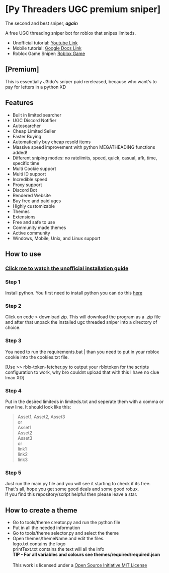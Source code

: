 # [Py Threaders UGC premium sniper]
The second and best sniper, ***again***

A free UGC threading sniper bot for roblox that snipes limiteds.  

- Unofficial tutorial: [Youtube Link](https://youtu.be/tLiNCI8bzSo)  
- Mobile tutorial: [Google Docs Link](https://docs.google.com/document/d/13mYq6G7g4Q6pZBVuaNQ_H0KQJjUJpyF3/edit?usp=drivesdk&ouid=117398690012196350729&rtpof=true&sd=true)
- Roblox Game Sniper: [Roblox Game](https://www.roblox.com/games/13431825632/ugc)


## [Premium]

This is essentially J3ldo's sniper paid rereleased, because who want's to pay for letters in a python XD

## Features
* Built in limited searcher
* UGC Discord Notifier
* Autosearcher
* Cheap Limited Seller
* Faster Buying
* Automatically buy cheap resold items
* Massive speed improvement with python MEGATHEADING functions added!
* Different sniping modes: no ratelimits, speed, quick, casual, afk, time, specific time
* Multi Cookie support
* Multi ID support
* Incredible speed
* Proxy support
* Discord Bot
* Rendered Website
* Buy free and paid ugcs
* Highly customizable
* Themes
* Extensions
* Free and safe to use
* Community made themes
* Active community
* Windows, Mobile, Unix, and Linux support

## How to use
### [Click me to watch the unofficial installation guide](https://youtu.be/tLiNCI8bzSo)

### Step 1
Install python. You first need to install python you can do this [here](https://www.python.org/download)
### Step 2
Click on code > download zip. This will download the program as a .zip file and after that unpack the installed ugc threaded sniper into a directory of choice.
 
### Step 3
You need to run the requirements.bat | than you need to put in your roblox cookie into the cookies.txt file.

[Use >> rblx-token-fetcher.py to output your rblxtoken for the scripts configuration to work, why bro couldnt upload that with this I have no clue lmao XD]

### Step 4
Put in the desired limiteds in limiteds.txt and seperate them with a comma or new line.
It should look like this:  
> Asset1, Asset2, Asset3  
or  
> Asset1  
> Asset2  
> Asset3  
or  
> link1  
> link2  
> link3  

### Step 5
Just run the main.py file and you will see it starting to check if its free.
That's all, hope you get some good deals and some good robux.  
If you find this repository/script helpful then please leave a star.

## How to create a theme
* Go to tools/theme creator.py and run the python file
* Put in all the needed information
* Go to tools/theme selector.py and select the theme
* Open themes/themeName and edit the files.  \
    logo.txt contains the logo  \
    printText.txt contains the text will all the info  \
**TIP - For all variables and colours see themes/required/required.json**\
  \
  This work is licensed under a [Open Source Initiative MIT License](https://opensource.org/license/mit/)
